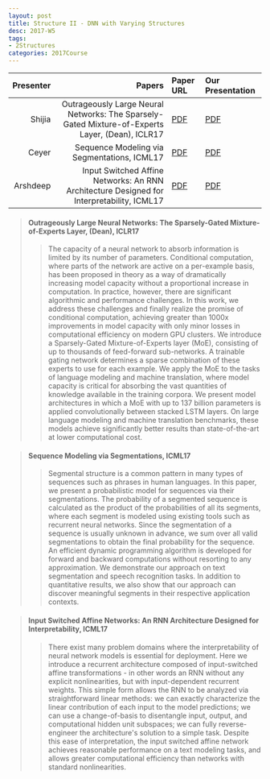 ```yaml
---
layout: post
title: Structure II - DNN with Varying Structures
desc: 2017-W5
tags:
- 2Structures
categories: 2017Course
---
```




| Presenter | Papers | Paper URL| Our Presentation |
| -----: | ---------------------------: | :----- | :----- |
| Shijia | Outrageously Large Neural Networks: The Sparsely-Gated Mixture-of-Experts Layer, (Dean), ICLR17 | [PDF](https://arxiv.org/abs/1701.06538) | [PDF]({{site.baseurl}}/talks/20170921-Shijia.pdf) |
| Ceyer | Sequence Modeling via Segmentations, ICML17| [PDF](https://arxiv.org/abs/1702.07463) | [PDF]({{site.baseurl}}/talks/20170921-Ceyer.pdf) |
| Arshdeep | Input Switched Affine Networks: An RNN Architecture Designed for Interpretability, ICML17 |  [PDF](http://proceedings.mlr.press/v70/foerster17a/foerster17a.pdf) | [PDF]({{site.baseurl}}/talks/20170921-Arshdeep.pdf) |



> ####  Outrageously Large Neural Networks: The Sparsely-Gated Mixture-of-Experts Layer, (Dean), ICLR17
>> The capacity of a neural network to absorb information is limited by its number of parameters. Conditional computation, where parts of the network are active on a per-example basis, has been proposed in theory as a way of dramatically increasing model capacity without a proportional increase in computation. In practice, however, there are significant algorithmic and performance challenges. In this work, we address these challenges and finally realize the promise of conditional computation, achieving greater than 1000x improvements in model capacity with only minor losses in computational efficiency on modern GPU clusters. We introduce a Sparsely-Gated Mixture-of-Experts layer (MoE), consisting of up to thousands of feed-forward sub-networks. A trainable gating network determines a sparse combination of these experts to use for each example. We apply the MoE to the tasks of language modeling and machine translation, where model capacity is critical for absorbing the vast quantities of knowledge available in the training corpora. We present model architectures in which a MoE with up to 137 billion parameters is applied convolutionally between stacked LSTM layers. On large language modeling and machine translation benchmarks, these models achieve significantly better results than state-of-the-art at lower computational cost.




> ####  Sequence Modeling via Segmentations, ICML17
>> Segmental structure is a common pattern in many types of sequences such as phrases in human languages. In this paper, we present a probabilistic model for sequences via their segmentations. The probability of a segmented sequence is calculated as the product of the probabilities of all its segments, where each segment is modeled using existing tools such as recurrent neural networks. Since the segmentation of a sequence is usually unknown in advance, we sum over all valid segmentations to obtain the final probability for the sequence. An efficient dynamic programming algorithm is developed for forward and backward computations without resorting to any approximation. We demonstrate our approach on text segmentation and speech recognition tasks. In addition to quantitative results, we also show that our approach can discover meaningful segments in their respective application contexts.




> #### Input Switched Affine Networks: An RNN Architecture Designed for Interpretability, ICML17
>> There exist many problem domains where the interpretability of neural network models is essential for deployment. Here we introduce a recurrent architecture composed of input-switched affine transformations - in other words an RNN without any explicit nonlinearities, but with input-dependent recurrent weights. This simple form allows the RNN to be analyzed via straightforward linear methods: we can exactly characterize the linear contribution of each input to the model predictions; we can use a change-of-basis to disentangle input, output, and computational hidden unit subspaces; we can fully reverse-engineer the architecture's solution to a simple task. Despite this ease of interpretation, the input switched affine network achieves reasonable performance on a text modeling tasks, and allows greater computational efficiency than networks with standard nonlinearities.